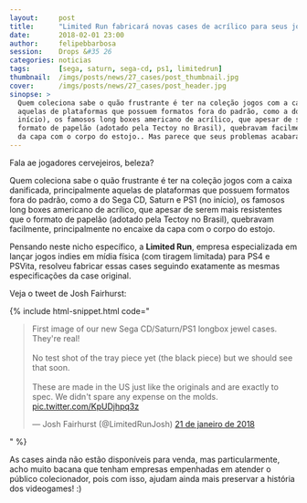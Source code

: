 ```yaml
---
layout:     post
title:      "Limited Run fabricará novas cases de acrílico para seus jogos de Sega CD, Saturn e PS1"
date:       2018-02-01 23:00
author:     felipebbarbosa
session:    Drops &#35 26
categories: noticias
tags:       [sega, saturn, sega-cd, ps1, limitedrun]
thumbnail:  /imgs/posts/news/27_cases/post_thumbnail.jpg
cover:      /imgs/posts/news/27_cases/post_header.jpg
sinopse: >
  Quem coleciona sabe o quão frustrante é ter na coleção jogos com a caixa danificada, principalmente
  aquelas de plataformas que possuem formatos fora do padrão, como a do Sega CD, Saturn e PS1 (no
  início), os famosos long boxes americano de acrílico, que apesar de serem mais resistentes que o
  formato de papelão (adotado pela Tectoy no Brasil), quebravam facilmente, principalmente no encaixe
  da capa com o corpo do estojo.. Mas parece que seus problemas acabaram!
---
```

Fala ae jogadores cervejeiros, beleza?

Quem coleciona sabe o quão frustrante é ter na coleção jogos com a caixa danificada, principalmente
aquelas de plataformas que possuem formatos fora do padrão, como a do Sega CD, Saturn e PS1 (no
início), os famosos long boxes americano de acrílico, que apesar de serem mais resistentes que o
formato de papelão (adotado pela Tectoy no Brasil), quebravam facilmente, principalmente no encaixe
da capa com o corpo do estojo.

Pensando neste nicho específico, a **Limited Run**, empresa especializada em lançar jogos indies em
mídia física (com tiragem limitada) para PS4 e PSVita, resolveu fabricar essas cases seguindo
exatamente as mesmas especificações da case original.

Veja o tweet de Josh Fairhurst:

{% include html-snippet.html code="<blockquote class='twitter-tweet' data-lang='pt'><p lang='en' dir='ltr'>First image of our new Sega CD/Saturn/PS1 longbox jewel cases. They&#39;re real! <br><br>No test shot of the tray piece yet (the black piece) but we should see that soon.<br><br>These are made in the US just like the originals and are exactly to spec. We didn&#39;t spare any expense on the molds. <a href='https://t.co/KpUDjhpq3z'>pic.twitter.com/KpUDjhpq3z</a></p>&mdash; Josh Fairhurst (@LimitedRunJosh) <a href='https://twitter.com/LimitedRunJosh/status/954922014879420416?ref_src=twsrc%5Etfw'>21 de janeiro de 2018</a></blockquote>
<script async src='https://platform.twitter.com/widgets.js' charset='utf-8'></script>" %}

As cases ainda não estão disponíveis para venda, mas particularmente,
acho muito bacana que tenham empresas empenhadas em atender o público colecionador,
pois com isso, ajudam ainda mais preservar a história dos videogames! :)
